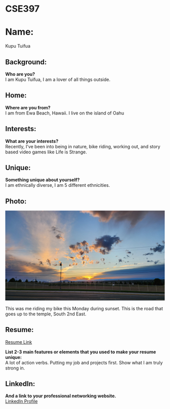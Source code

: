 # CSE397

# Name: 
Kupu Tuifua

## Background: 
**Who are you?**  
I am Kupu Tuifua, I am a lover of all things outside.

## Home: 
**Where are you from?**  
I am from Ewa Beach, Hawaii. I live on the island of Oahu

## Interests: 
**What are your interests?**  
Recently, I've been into being in nature, bike riding, working out, and story based video games like Life is Strange.

## Unique: 
**Something unique about yourself?**  
I am ethnically diverse, I am 5 different ethnicities.

## Photo: 
![Biking](bikehill.jpg)

This was me riding my bike this Monday during sunset. This is the road that goes up to the temple, South 2nd East.

## Resume:   
[Resume Link](https://github.com/kupukt/CSE397/blob/main/Resume_Kupu_Tuifua_2024.pdf)  


**List 2-3 main features or elements that you used to make your resume unique:**  
A lot of action verbs.
Putting my job and projects first.
Show what I am truly strong in.

## LinkedIn: 
**And a link to your professional networking website.**  
[LinkedIn Profile](https://www.linkedin.com/in/kuputuifua/)  


